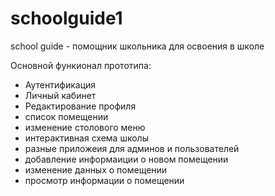 # schoolguide1
school guide - помощник школьника для освоения в школе

Основной функионал прототипа:
- Аутентификация
- Личный кабинет
- Редактирование профиля
- список помещении
- изменение столового меню
- интерактивная схема школы
- разные приложеия для админов и пользователей
- добавление информаиции о новом помещении
- изменение данных о помещении
- просмотр информации о помещении
